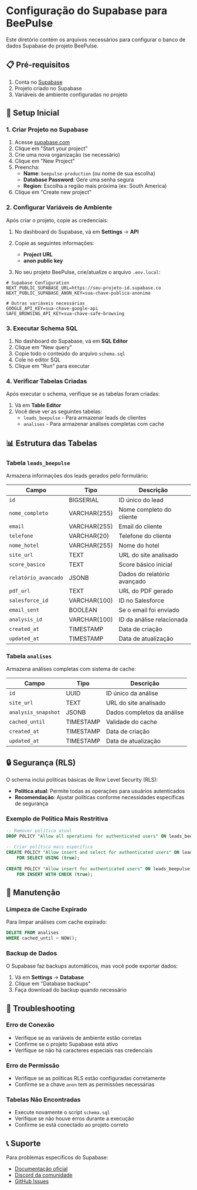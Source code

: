 # Configuração do Supabase para BeePulse

Este diretório contém os arquivos necessários para configurar o banco de dados Supabase do projeto BeePulse.

## 📋 Pré-requisitos

1. Conta no [Supabase](https://supabase.com)
2. Projeto criado no Supabase
3. Variáveis de ambiente configuradas no projeto

## 🚀 Setup Inicial

### 1. Criar Projeto no Supabase

1. Acesse [supabase.com](https://supabase.com)
2. Clique em "Start your project"
3. Crie uma nova organização (se necessário)
4. Clique em "New Project"
5. Preencha:
   - **Name**: `beepulse-production` (ou nome de sua escolha)
   - **Database Password**: Gere uma senha segura
   - **Region**: Escolha a região mais próxima (ex: South America)
6. Clique em "Create new project"

### 2. Configurar Variáveis de Ambiente

Após criar o projeto, copie as credenciais:

1. No dashboard do Supabase, vá em **Settings** → **API**
2. Copie as seguintes informações:
   - **Project URL**
   - **anon public key**

3. No seu projeto BeePulse, crie/atualize o arquivo `.env.local`:

```env
# Supabase Configuration
NEXT_PUBLIC_SUPABASE_URL=https://seu-projeto-id.supabase.co
NEXT_PUBLIC_SUPABASE_ANON_KEY=sua-chave-publica-anonima

# Outras variáveis necessárias
GOOGLE_API_KEY=sua-chave-google-api
SAFE_BROWSING_API_KEY=sua-chave-safe-browsing
```

### 3. Executar Schema SQL

1. No dashboard do Supabase, vá em **SQL Editor**
2. Clique em "New query"
3. Copie todo o conteúdo do arquivo `schema.sql`
4. Cole no editor SQL
5. Clique em "Run" para executar

### 4. Verificar Tabelas Criadas

Após executar o schema, verifique se as tabelas foram criadas:

1. Vá em **Table Editor**
2. Você deve ver as seguintes tabelas:
   - `leads_beepulse` - Para armazenar leads de clientes
   - `analises` - Para armazenar análises completas com cache

## 📊 Estrutura das Tabelas

### Tabela `leads_beepulse`

Armazena informações dos leads gerados pelo formulário:

| Campo | Tipo | Descrição |
|-------|------|----------|
| `id` | BIGSERIAL | ID único do lead |
| `nome_completo` | VARCHAR(255) | Nome completo do cliente |
| `email` | VARCHAR(255) | Email do cliente |
| `telefone` | VARCHAR(20) | Telefone do cliente |
| `nome_hotel` | VARCHAR(255) | Nome do hotel |
| `site_url` | TEXT | URL do site analisado |
| `score_basico` | TEXT | Score básico inicial |
| `relatório_avancado` | JSONB | Dados do relatório avançado |
| `pdf_url` | TEXT | URL do PDF gerado |
| `salesforce_id` | VARCHAR(100) | ID no Salesforce |
| `email_sent` | BOOLEAN | Se o email foi enviado |
| `analysis_id` | VARCHAR(100) | ID da análise relacionada |
| `created_at` | TIMESTAMP | Data de criação |
| `updated_at` | TIMESTAMP | Data de atualização |

### Tabela `analises`

Armazena análises completas com sistema de cache:

| Campo | Tipo | Descrição |
|-------|------|----------|
| `id` | UUID | ID único da análise |
| `site_url` | TEXT | URL do site analisado |
| `analysis_snapshot` | JSONB | Dados completos da análise |
| `cached_until` | TIMESTAMP | Validade do cache |
| `created_at` | TIMESTAMP | Data de criação |
| `updated_at` | TIMESTAMP | Data de atualização |

## 🔒 Segurança (RLS)

O schema inclui políticas básicas de Row Level Security (RLS):

- **Política atual**: Permite todas as operações para usuários autenticados
- **Recomendação**: Ajustar políticas conforme necessidades específicas de segurança

### Exemplo de Política Mais Restritiva

```sql
-- Remover política atual
DROP POLICY "Allow all operations for authenticated users" ON leads_beepulse;

-- Criar política mais específica
CREATE POLICY "Allow insert and select for authenticated users" ON leads_beepulse
    FOR SELECT USING (true);
    
CREATE POLICY "Allow insert for authenticated users" ON leads_beepulse
    FOR INSERT WITH CHECK (true);
```

## 🔧 Manutenção

### Limpeza de Cache Expirado

Para limpar análises com cache expirado:

```sql
DELETE FROM analises 
WHERE cached_until < NOW();
```

### Backup de Dados

O Supabase faz backups automáticos, mas você pode exportar dados:

1. Vá em **Settings** → **Database**
2. Clique em "Database backups"
3. Faça download do backup quando necessário

## 🚨 Troubleshooting

### Erro de Conexão

- Verifique se as variáveis de ambiente estão corretas
- Confirme se o projeto Supabase está ativo
- Verifique se não há caracteres especiais nas credenciais

### Erro de Permissão

- Verifique se as políticas RLS estão configuradas corretamente
- Confirme se a chave `anon` tem as permissões necessárias

### Tabelas Não Encontradas

- Execute novamente o script `schema.sql`
- Verifique se não houve erros durante a execução
- Confirme se está conectado ao projeto correto

## 📞 Suporte

Para problemas específicos do Supabase:
- [Documentação oficial](https://supabase.com/docs)
- [Discord da comunidade](https://discord.supabase.com)
- [GitHub Issues](https://github.com/supabase/supabase/issues)